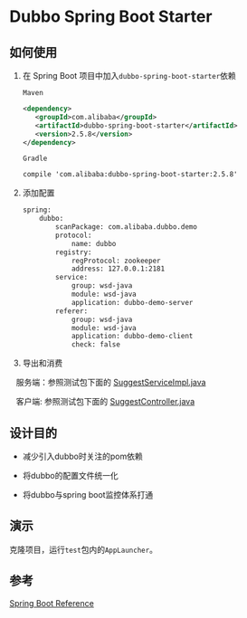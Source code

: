 # Dubbo Spring Boot Starter

## 如何使用
1. 在 Spring Boot 项目中加入```dubbo-spring-boot-starter```依赖

    ```Maven```
    ```xml
    <dependency>
       <groupId>com.alibaba</groupId>
       <artifactId>dubbo-spring-boot-starter</artifactId>
       <version>2.5.8</version>
    </dependency>
    ```
    ```Gradle```
    ```xml
    compile 'com.alibaba:dubbo-spring-boot-starter:2.5.8'
    ```
2. 添加配置
    
    ```xml
    spring:
        dubbo:
            scanPackage: com.alibaba.dubbo.demo
            protocol:
                name: dubbo
            registry:
                regProtocol: zookeeper
                address: 127.0.0.1:2181
            service:
                group: wsd-java
                module: wsd-java
                application: dubbo-demo-server
            referer:
                group: wsd-java
                module: wsd-java
                application: dubbo-demo-client
                check: false
 
 3. 导出和消费
 
    服务端：参照测试包下面的 [SuggestServiceImpl.java](https://github.com/konglz/dubbo/blob/master/dubbo-spring-boot-starter/src/test/java/com/alibaba/dubbo/demo/server/SuggestServiceImpl.java)
 
    客户端: 参照测试包下面的 [SuggestController.java](https://github.com/konglz/dubbo/blob/master/dubbo-spring-boot-starter/src/test/java/com/alibaba/dubbo/demo/client/SuggestController.java)

## 设计目的

* 减少引入dubbo时关注的pom依赖

* 将dubbo的配置文件统一化

* 将dubbo与spring boot监控体系打通

## 演示
克隆项目，运行```test```包内的```AppLauncher```。

## 参考

[Spring Boot Reference](http://docs.spring.io/spring-boot/docs/current/reference/htmlsingle/)